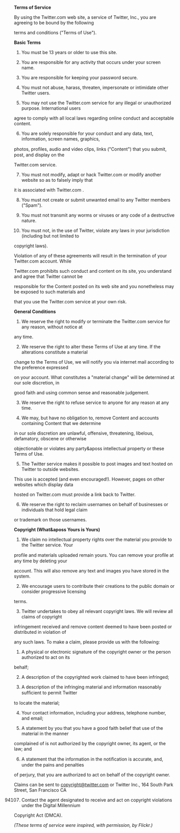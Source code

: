 **Terms of Service**

By using the Twitter.com web site, a service of Twitter, Inc., you are agreeing to be bound by the following

terms and conditions ("Terms of Use").

**Basic Terms**

1. You must be 13 years or older to use this site.

2. You are responsible for any activity that occurs under your screen name.

3. You are responsible for keeping your password secure.

4. You must not abuse, harass, threaten, impersonate or intimidate other Twitter users.

5. You may not use the Twitter.com service for any illegal or unauthorized purpose. International users

agree to comply with all local laws regarding online conduct and acceptable content.

6. You are solely responsible for your conduct and any data, text, information, screen names, graphics,

photos, proﬁles, audio and video clips, links ("Content") that you submit, post, and display on the

Twitter.com service.

7. You must not modify, adapt or hack Twitter.com or modify another website so as to falsely imply that

it is associated with Twitter.com .

8. You must not create or submit unwanted email to any Twitter members ("Spam").

9. You must not transmit any worms or viruses or any code of a destructive nature.

10. You must not, in the use of Twitter, violate any laws in your jurisdiction (including but not limited to

copyright laws).

Violation of any of these agreements will result in the termination of your Twitter.com account. While

Twitter.com prohibits such conduct and content on its site, you understand and agree that Twitter cannot be

responsible for the Content posted on its web site and you nonetheless may be exposed to such materials and

that you use the Twitter.com service at your own risk.

**General Conditions**

1. We reserve the right to modify or terminate the Twitter.com service for any reason, without notice at

any time.

2. We reserve the right to alter these Terms of Use at any time. If the alterations constitute a material

change to the Terms of Use, we will notify you via internet mail according to the preference expressed

on your account. What constitutes a "material change" will be determined at our sole discretion, in

good faith and using common sense and reasonable judgement.

3. We reserve the right to refuse service to anyone for any reason at any time.

4. We may, but have no obligation to, remove Content and accounts containing Content that we determine

in our sole discretion are unlawful, offensive, threatening, libelous, defamatory, obscene or otherwise

objectionable or violates any party&aposs intellectual property or these Terms of Use.

5. The Twitter service makes it possible to post images and text hosted on Twitter to outside websites.

This use is accepted (and even encouraged!). However, pages on other websites which display data

hosted on Twitter.com must provide a link back to Twitter.

6. We reserve the right to reclaim usernames on behalf of businesses or individuals that hold legal claim

or trademark on those usernames.

**Copyright (What&aposs Yours is Yours)**

1. We claim no intellectual property rights over the material you provide to the Twitter service. Your

proﬁle and materials uploaded remain yours. You can remove your proﬁle at any time by deleting your

account. This will also remove any text and images you have stored in the system.

2. We encourage users to contribute their creations to the public domain or consider progressive licensing

terms.

3. Twitter undertakes to obey all relevant copyright laws. We will review all claims of copyright

infringement received and remove content deemed to have been posted or distributed in violation of

any such laws. To make a claim, please provide us with the following:

1. A physical or electronic signature of the copyright owner or the person authorized to act on its

behalf;

2. A description of the copyrighted work claimed to have been infringed;

3. A description of the infringing material and information reasonably sufﬁcient to permit Twitter

to locate the material;

4. Your contact information, including your address, telephone number, and email;

5. A statement by you that you have a good faith belief that use of the material in the manner

complained of is not authorized by the copyright owner, its agent, or the law; and

6. A statement that the information in the notiﬁcation is accurate, and, under the pains and penalties

of perjury, that you are authorized to act on behalf of the copyright owner.

Claims can be sent to copyright@twitter.com or Twitter Inc., 164 South Park Street, San Francisco CA

94107. Contact the agent designated to receive and act on copyright violations under the Digital Millennium

Copyright Act (DMCA).

*(These terms of service were inspired, with permission, by Flickr.)*

